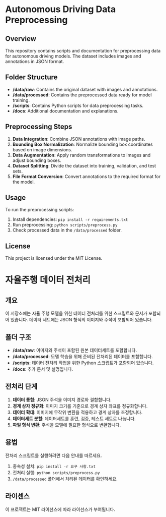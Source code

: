 # Autonomous Driving Data Preprocessing

## Overview
This repository contains scripts and documentation for preprocessing data for autonomous driving models. The dataset includes images and annotations in JSON format.

## Folder Structure
- **/data/raw**: Contains the original dataset with images and annotations.
- **/data/processed**: Contains the preprocessed data ready for model training.
- **/scripts**: Contains Python scripts for data preprocessing tasks.
- **/docs**: Additional documentation and explanations.

## Preprocessing Steps
1. **Data Integration**: Combine JSON annotations with image paths.
2. **Bounding Box Normalization**: Normalize bounding box coordinates based on image dimensions.
3. **Data Augmentation**: Apply random transformations to images and adjust bounding boxes.
4. **Dataset Splitting**: Divide the dataset into training, validation, and test sets.
5. **File Format Conversion**: Convert annotations to the required format for the model.

## Usage
To run the preprocessing scripts:
1. Install dependencies: `pip install -r requirements.txt`
2. Run preprocessing: `python scripts/preprocess.py`
3. Check processed data in the `/data/processed` folder.

## License
This project is licensed under the MIT License.


# 자율주행 데이터 전처리

## 개요
이 저장소에는 자율 주행 모델을 위한 데이터 전처리를 위한 스크립트와 문서가 포함되어 있습니다. 데이터 세트에는 JSON 형식의 이미지와 주석이 포함되어 있습니다.

## 폴더 구조
- **/data/raw**: 이미지와 주석이 포함된 원본 데이터세트를 포함합니다.
- **/data/processed**: 모델 학습을 위해 준비된 전처리된 데이터를 포함합니다.
- **/scripts**: 데이터 전처리 작업을 위한 Python 스크립트가 포함되어 있습니다.
- **/docs**: 추가 문서 및 설명입니다.

## 전처리 단계
1. **데이터 통합**: JSON 주석을 이미지 경로와 결합합니다.
2. **경계 상자 정규화**: 이미지 크기를 기준으로 경계 상자 좌표를 정규화합니다.
3. **데이터 확대**: 이미지에 무작위 변환을 적용하고 경계 상자를 조정합니다.
4. **데이터세트 분할**: 데이터세트를 훈련, 검증, 테스트 세트로 나눕니다.
5. **파일 형식 변환**: 주석을 모델에 필요한 형식으로 변환합니다.

## 용법
전처리 스크립트를 실행하려면 다음 안내를 따르세요.
1. 종속성 설치: `pip install -r 요구 사항.txt`
2. 전처리 실행: `python scripts/preprocess.py`
3. `/data/processed` 폴더에서 처리된 데이터를 확인하세요.

## 라이센스
이 프로젝트는 MIT 라이선스에 따라 라이선스가 부여됩니다.


